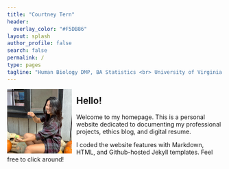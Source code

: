 ```yaml
---
title: "Courtney Tern"
header:
  overlay_color: "#F5DB86"
layout: splash
author_profile: false
search: false
permalink: /
type: pages
tagline: "Human Biology DMP, BA Statistics <br> University of Virginia \'20"
---
```


  <img src="/assets/images/pumpkin.JPG" alt="Courtney in a pumpkin patch"
   style="float:left;margin-right:10px;max-width:30%;height:auto;">

## Hello!
  Welcome to my homepage. This is a personal website dedicated to documenting my professional projects, ethics blog, and digital resume. <br>

  I coded the website features with Markdown, HTML, and Github-hosted Jekyll templates. Feel free to click around!
